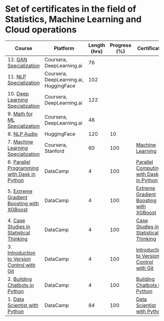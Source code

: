 # Set of certificates in the field of Statistics, Machine Learning and Cloud operations


| Course | Platform | Length (hrs) | Progress (%) | Certificate | Completed |
| --- | --- | --- | --- | --- | --- |
| 12. [GAN Specialization](https://www.coursera.org/specializations/generative-adversarial-networks-gans) | Coursera, DeepLearning.ai | 76 | | |
| 11. [NLP Specialization](https://www.coursera.org/specializations/natural-language-processing) | Coursera, DeepLearning.ai, HuggingFace | 102 | | |
| 10. [Deep Learning Specialization](https://www.coursera.org/specializations/deep-learning) | Coursera, DeepLearning.ai | 122 | | |
| 9. [Math for ML Specialization](https://www.coursera.org/specializations/mathematics-for-machine-learning-and-data-science) | Coursera, DeepLearning.ai | 48 | | |
| 8. [NLP Audio](https://huggingface.co/learn/audio-course/chapter0/introduction) | HuggingFace | 120 | 10 | | |
| 7. [Machine Learning Specialization](https://www.coursera.org/specializations/machine-learning-introduction) | Coursera, Stanford | 60 | 100 | [Machine Learning](https://coursera.org/share/06412eeb77e5dd97df9c932b507a0087) | 2018 |
| 6. [Parallel Programming with Dask in Python](https://www.datacamp.com/courses/parallel-programming-with-dask-in-python) | DataCamp | 4 | 100 | [Parallel Computing with Dask in Python](https://www.datacamp.com/statement-of-accomplishment/course/f1a138e29a11f86ad477d575bac3297c9393c036) | 2018 |
| 5. [Extreme Gradient Boosting with XGBoost](https://www.datacamp.com/courses/extreme-gradient-boosting-with-xgboost) | DataCamp | 4 | 100 | [Extreme Gradient Boosting with XGBoost](https://www.datacamp.com/statement-of-accomplishment/course/923819f3059b11e72149581b290e13e8d92aa57d) | 2018 |
| 4. [Case Studies in Statistical Thinking](https://www.datacamp.com/courses/case-studies-in-statistical-thinking) | DataCamp | 4 | 100 | [Case Studies in Statistical Thinking](https://www.datacamp.com/statement-of-accomplishment/course/ff7d88b9c88900c37bf58b5bc792d94fe5f632e5) | 2018 |
| 3. [Introduction to Version Control with Git](https://www.datacamp.com/courses/introduction-to-version-control-with-git) | DataCamp | 4 | 100 | [Introduction to Version Control with Git](https://www.datacamp.com/statement-of-accomplishment/course/bcaaf2c0a17508a1dc4f98d0df796d9311d2daee) | 2018 |
| 2. [Building Chatbots in Python](https://www.datacamp.com/courses/building-chatbots-in-python) | DataCamp | 4 | 100 | [Building Chatbots in Python](https://www.datacamp.com/statement-of-accomplishment/course/0b360081ba58eb3be6f8e47bf5f881a5e9b377ec) | 2018 |
| 1. [Data Scientist with Python](https://www.datacamp.com/certification/data-scientist) | DataCamp | 84 | 100 | [Data Scientist with Python](https://www.datacamp.com/statement-of-accomplishment/track/0742a26184de19d2271a6a9a4cfec2fc39b6284b) | 2018 |
